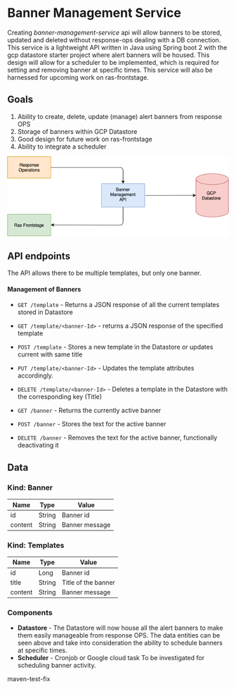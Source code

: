 # Banner Management Service
Creating *banner-management-service* api will allow banners to be stored, updated and deleted without response-ops dealing with a DB connection.  This service is a lightweight API written in Java using Spring boot 2 with the gcp datastore starter project where alert banners will be housed. This design will allow for a scheduler to be implemented, which is required for setting and removing banner at specific times.
This service will also be harnessed for upcoming work on ras-frontstage.

## Goals
1. Ability to create, delete, update (manage) alert banners from response OPS
1. Storage of banners within GCP Datastore
1. Good design for future work on ras-frontstage
1. Ability to integrate a scheduler

![](./images/api-design.png?raw=true)


## API endpoints

The API allows there to be multiple templates, but only one banner.

#### Management of Banners
* `GET /template` - Returns a JSON response of all the current templates stored in Datastore
* `GET /template/<banner-Id>` - returns a JSON response of the specified template
* `POST /template` - Stores a new template in the Datastore or updates current with same title
* `PUT /template/<banner-Id>` - Updates the template attributes accordingly.
* `DELETE /template/<banner-Id>` - Deletes a template in the Datastore with the corresponding key (Title)
  
* `GET /banner` - Returns the currently active banner
* `POST /banner` - Stores the text for the active banner
* `DELETE /banner` - Removes the text for the active banner, functionally deactivating it

## Data

### Kind: Banner
| Name          | Type          | Value
|---------------|---------------|----------------
| id            | String        | Banner id
| content       | String        | Banner message

### Kind: Templates
| Name          | Type          | Value
|---------------|---------------|----------------
| id            | Long          | Banner id
| title         | String        | Title of the banner
| content       | String        | Banner message


### Components
- **Datastore** - The Datastore will now house all the alert banners to make them easily manageable from response OPS. The data entities can be seen above and take into consideration the ability to schedule banners at specific times.
- **Scheduler** - Cronjob or Google cloud task To be investigated for scheduling banner activity.

maven-test-fix

